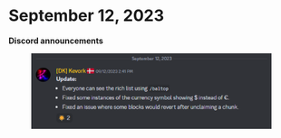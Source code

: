 # September 12, 2023

**Discord announcements**

<figure><img src="../../../.gitbook/assets/image (65).png" alt=""><figcaption></figcaption></figure>
